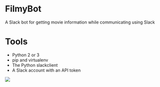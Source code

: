 # FilmyBot
A Slack bot for getting movie information while communicating using Slack

# Tools
- Python 2 or 3
- pip and virtualenv
- The Python slackclient 
- A Slack account with an API token


![](https://media.giphy.com/media/ATHbDClEEA1m8/giphy.gif)



